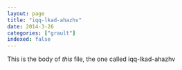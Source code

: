 ```yaml
---
layout: page
title: "iqq-lkad-ahazhv"
date: 2014-3-26
categories: ["grault"]
indexed: false
---
```

This is the body of _this_ file, the one called iqq-lkad-ahazhv
